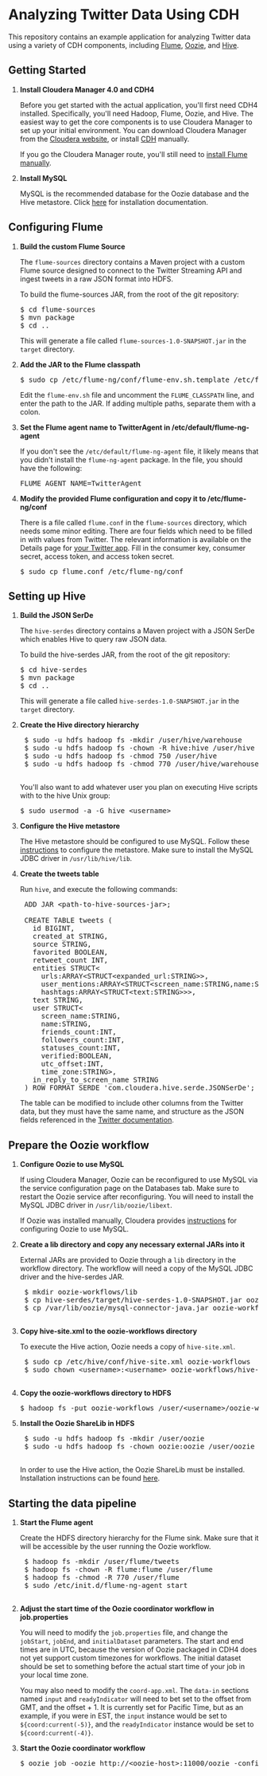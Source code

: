 Analyzing Twitter Data Using CDH
===================

This repository contains an example application for analyzing Twitter data using a variety of CDH components, including [Flume](http://flume.apache.org), [Oozie](http://incubator.apache.org/oozie), and [Hive](http://hive.apache.org).

Getting Started
---------------

1. **Install Cloudera Manager 4.0 and CDH4**

   Before you get started with the actual application, you'll first need CDH4 installed. Specifically, you'll need Hadoop, Flume, Oozie, and Hive. The easiest way to get the core components is to use Cloudera Manager to set up your initial environment. You can download Cloudera Manager from the [Cloudera website](https://ccp.cloudera.com/display/SUPPORT/Cloudera+Manager+Downloads#ClouderaManagerDownloads-ClouderaManager4.0), or install [CDH](https://ccp.cloudera.com/display/SUPPORT/CDH+Downloads#CDHDownloads-CDH4PackagesandDownloads) manually.

   If you go the Cloudera Manager route, you'll still need to [install Flume manually](https://ccp.cloudera.com/display/CDH4DOC/Flume+Installation).

2. **Install MySQL**

    MySQL is the recommended database for the Oozie database and the Hive metastore. Click [here](http://dev.mysql.com/doc/refman/5.1/en/linux-installation-native.html) for installation documentation.

Configuring Flume
------------------

1. **Build the custom Flume Source**

   The `flume-sources` directory contains a Maven project with a custom Flume source designed to connect to the Twitter Streaming API and ingest tweets in a raw JSON format into HDFS.

   To build the flume-sources JAR, from the root of the git repository:

   <pre>
   $ cd flume-sources  
   $ mvn package
   $ cd ..  
   </pre>

   This will generate a file called `flume-sources-1.0-SNAPSHOT.jar` in the `target` directory.

2. **Add the JAR to the Flume classpath**

   <pre>$ sudo cp /etc/flume-ng/conf/flume-env.sh.template /etc/flume-ng/conf/flume-env.sh</pre>
   
    Edit the `flume-env.sh` file and uncomment the `FLUME_CLASSPATH` line, and enter the path to the JAR. If adding multiple paths, separate them with a colon.

3. **Set the Flume agent name to TwitterAgent in /etc/default/flume-ng-agent**

    If you don't see the `/etc/default/flume-ng-agent` file, it likely means that you didn't install the `flume-ng-agent` package. In the file, you should have the following:

    <pre>FLUME_AGENT_NAME=TwitterAgent</pre>

4. **Modify the provided Flume configuration and copy it to /etc/flume-ng/conf**

   There is a file called `flume.conf` in the `flume-sources` directory, which needs some minor editing. There are four fields which need to be filled in with values from Twitter. The relevant information is available on the Details page for [your Twitter app](https://dev.twitter.com/apps). Fill in the consumer key, consumer secret, access token, and access token secret.

   <pre>$ sudo cp flume.conf /etc/flume-ng/conf</pre>

Setting up Hive
----------------

1. **Build the JSON SerDe**

   The `hive-serdes` directory contains a Maven project with a JSON SerDe which enables Hive to query raw JSON data.

   To build the hive-serdes JAR, from the root of the git repository:

   <pre>
   $ cd hive-serdes    
   $ mvn package  
   $ cd ..  
   </pre>

   This will generate a file called `hive-serdes-1.0-SNAPSHOT.jar` in the `target` directory.

2. **Create the Hive directory hierarchy**

    <pre>
    $ sudo -u hdfs hadoop fs -mkdir /user/hive/warehouse   
    $ sudo -u hdfs hadoop fs -chown -R hive:hive /user/hive  
    $ sudo -u hdfs hadoop fs -chmod 750 /user/hive  
    $ sudo -u hdfs hadoop fs -chmod 770 /user/hive/warehouse  
    </pre>

    You'll also want to add whatever user you plan on executing Hive scripts with to the hive Unix group:

    <pre>$ sudo usermod -a -G hive &lt;username&gt;</pre>

3. **Configure the Hive metastore**

    The Hive metastore should be configured to use MySQL. Follow these [instructions](https://ccp.cloudera.com/display/CDH4DOC/Hive+Installation#HiveInstallation-ConfiguringtheHiveMetastore) to configure the metastore. Make sure to install the MySQL JDBC driver in `/usr/lib/hive/lib`.

4. **Create the tweets table**

    Run `hive`, and execute the following commands:

    <pre>
    ADD JAR &lt;path-to-hive-sources-jar&gt;;
    
    CREATE TABLE tweets (
      id BIGINT,
      created_at STRING,
      source STRING,
      favorited BOOLEAN,
      retweet_count INT,
      entities STRUCT&lt;
        urls:ARRAY&lt;STRUCT&lt;expanded_url:STRING&gt;&gt;,
        user_mentions:ARRAY&lt;STRUCT&lt;screen_name:STRING,name:STRING&gt;&gt;,
        hashtags:ARRAY&lt;STRUCT&lt;text:STRING&gt;&gt;&gt;,
      text STRING,
      user STRUCT&lt;
        screen_name:STRING,
        name:STRING,
        friends_count:INT,
        followers_count:INT,
        statuses_count:INT,
        verified:BOOLEAN,
        utc_offset:INT,
        time_zone:STRING&gt;,
      in_reply_to_screen_name STRING
    ) ROW FORMAT SERDE 'com.cloudera.hive.serde.JSONSerDe';</pre>

    The table can be modified to include other columns from the Twitter data, but they must have the same name, and structure as the JSON fields referenced in the [Twitter documentation](https://dev.twitter.com/docs/tweet-entities).

Prepare the Oozie workflow
--------------------------

1. **Configure Oozie to use MySQL**

    If using Cloudera Manager, Oozie can be reconfigured to use MySQL via the service configuration page on the Databases tab. Make sure to restart the Oozie service after reconfiguring. You will need to install the MySQL JDBC driver in `/usr/lib/oozie/libext`.

    If Oozie was installed manually, Cloudera provides [instructions](https://ccp.cloudera.com/display/CDH4DOC/Oozie+Installation#OozieInstallation-ConfiguringOozietoUseMySQL) for configuring Oozie to use MySQL.

2. **Create a lib directory and copy any necessary external JARs into it**

    External JARs are provided to Oozie through a `lib` directory in the workflow directory. The workflow will need a copy of the MySQL JDBC driver and the hive-serdes JAR.

    <pre>
    $ mkdir oozie-workflows/lib
    $ cp hive-serdes/target/hive-serdes-1.0-SNAPSHOT.jar oozie-workflows/lib
    $ cp /var/lib/oozie/mysql-connector-java.jar oozie-workflows/lib
    </pre>

3. **Copy hive-site.xml to the oozie-workflows directory**

    To execute the Hive action, Oozie needs a copy of `hive-site.xml`.

    <pre>
    $ sudo cp /etc/hive/conf/hive-site.xml oozie-workflows
    $ sudo chown &lt;username&gt;:&lt;username&gt; oozie-workflows/hive-site.xml
    </pre>

4. **Copy the oozie-workflows directory to HDFS**

    <pre>$ hadoop fs -put oozie-workflows /user/&lt;username&gt;/oozie-workflows</pre>

5. **Install the Oozie ShareLib in HDFS**

    <pre>
    $ sudo -u hdfs hadoop fs -mkdir /user/oozie
    $ sudo -u hdfs hadoop fs -chown oozie:oozie /user/oozie
    </pre>

    In order to use the Hive action, the Oozie ShareLib must be installed. Installation instructions can be found [here](https://ccp.cloudera.com/display/CDH4DOC/Oozie+Installation#OozieInstallation-InstallingtheOozieShareLibinHadoopHDFS).

Starting the data pipeline
------------------------

1. **Start the Flume agent**

    Create the HDFS directory hierarchy for the Flume sink. Make sure that it will be accessible by the user running the Oozie workflow.  
    
    <pre>
    $ hadoop fs -mkdir /user/flume/tweets
    $ hadoop fs -chown -R flume:flume /user/flume
    $ hadoop fs -chmod -R 770 /user/flume
    $ sudo /etc/init.d/flume-ng-agent start
    </pre>

2. **Adjust the start time of the Oozie coordinator workflow in job.properties**

    You will need to modify the `job.properties` file, and change the `jobStart`, `jobEnd`, and `initialDataset` parameters. The start and end times are in UTC, because the version of Oozie packaged in CDH4 does not yet support custom timezones for workflows. The initial dataset should be set to something before the actual start time of your job in your local time zone.

    You may also need to modify the `coord-app.xml`. The `data-in` sections named `input` and `readyIndicator` will need to bet set to the offset from GMT, and the offset + 1. It is currently set for Pacific Time, but as an example, if you were in EST, the `input` instance would be set to `${coord:current(-5)}`, and the `readyIndicator` instance would be set to `${coord:current(-4)}`.

3. **Start the Oozie coordinator workflow**
    
    <pre>$ oozie job -oozie http://&lt;oozie-host&gt;:11000/oozie -config oozie-workflows/job.properties -run</pre>

